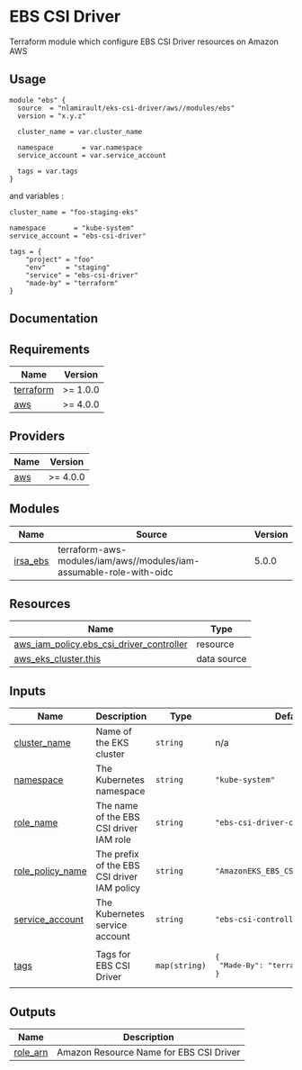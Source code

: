 # EBS CSI Driver

Terraform module which configure EBS CSI Driver resources on Amazon AWS

## Usage

```hcl
module "ebs" {
  source  = "nlamirault/eks-csi-driver/aws//modules/ebs"
  version = "x.y.z"

  cluster_name = var.cluster_name

  namespace       = var.namespace
  service_account = var.service_account

  tags = var.tags
}
```

and variables :

```hcl
cluster_name = "foo-staging-eks"

namespace       = "kube-system"
service_account = "ebs-csi-driver"

tags = {
    "project" = "foo"
    "env"     = "staging"
    "service" = "ebs-csi-driver"
    "made-by" = "terraform"
}
```

## Documentation

<!-- BEGINNING OF PRE-COMMIT-TERRAFORM DOCS HOOK -->
## Requirements

| Name | Version |
|------|---------|
| <a name="requirement_terraform"></a> [terraform](#requirement\_terraform) | >= 1.0.0 |
| <a name="requirement_aws"></a> [aws](#requirement\_aws) | >= 4.0.0 |

## Providers

| Name | Version |
|------|---------|
| <a name="provider_aws"></a> [aws](#provider\_aws) | >= 4.0.0 |

## Modules

| Name | Source | Version |
|------|--------|---------|
| <a name="module_irsa_ebs"></a> [irsa\_ebs](#module\_irsa\_ebs) | terraform-aws-modules/iam/aws//modules/iam-assumable-role-with-oidc | 5.0.0 |

## Resources

| Name | Type |
|------|------|
| [aws_iam_policy.ebs_csi_driver_controller](https://registry.terraform.io/providers/hashicorp/aws/latest/docs/resources/iam_policy) | resource |
| [aws_eks_cluster.this](https://registry.terraform.io/providers/hashicorp/aws/latest/docs/data-sources/eks_cluster) | data source |

## Inputs

| Name | Description | Type | Default | Required |
|------|-------------|------|---------|:--------:|
| <a name="input_cluster_name"></a> [cluster\_name](#input\_cluster\_name) | Name of the EKS cluster | `string` | n/a | yes |
| <a name="input_namespace"></a> [namespace](#input\_namespace) | The Kubernetes namespace | `string` | `"kube-system"` | no |
| <a name="input_role_name"></a> [role\_name](#input\_role\_name) | The name of the EBS CSI driver IAM role | `string` | `"ebs-csi-driver-controller"` | no |
| <a name="input_role_policy_name"></a> [role\_policy\_name](#input\_role\_policy\_name) | The prefix of the EBS CSI driver IAM policy | `string` | `"AmazonEKS_EBS_CSI_Driver_Policy"` | no |
| <a name="input_service_account"></a> [service\_account](#input\_service\_account) | The Kubernetes service account | `string` | `"ebs-csi-controller"` | no |
| <a name="input_tags"></a> [tags](#input\_tags) | Tags for EBS CSI Driver | `map(string)` | <pre>{<br>  "Made-By": "terraform"<br>}</pre> | no |

## Outputs

| Name | Description |
|------|-------------|
| <a name="output_role_arn"></a> [role\_arn](#output\_role\_arn) | Amazon Resource Name for EBS CSI Driver |
<!-- END OF PRE-COMMIT-TERRAFORM DOCS HOOK -->
